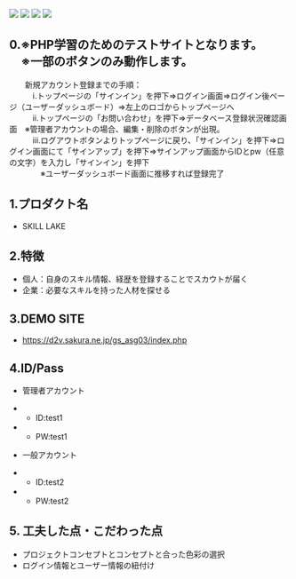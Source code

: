 <img src="https://img.shields.io/badge/PHP-ccc.svg?logo=php&style=flat"> <img src="https://img.shields.io/badge/-HTML5-333.svg?logo=html5&style=flat"> <img src="https://img.shields.io/badge/-CSS3-1572B6.svg?logo=css3&style=flat"> <img src="https://img.shields.io/badge/Javascript-276DC3.svg?logo=javascript&style=flat">

## 0.※PHP学習のためのテストサイトとなります。<br>　※一部のボタンのみ動作します。
　　新規アカウント登録までの手順：<br>
　　　ⅰ.トップページの「サインイン」を押下⇒ログイン画面⇒ログイン後ページ（ユーザーダッシュボード）⇒左上のロゴからトップページへ<br>
　　　ⅱ.トップページの「お問い合わせ」を押下⇒データベース登録状況確認画面　※管理者アカウントの場合、編集・削除のボタンが出現。<br>
　　　ⅲ.ログアウトボタンよりトップページに戻り、「サインイン」を押下⇒ログイン画面にて「サインアップ」を押下⇒サインアップ画面からIDとpw（任意の文字）を入力し「サインイン」を押下　<br>
　　　　※ユーザーダッシュボード画面に推移すれば登録完了

## 1.プロダクト名

  - SKILL LAKE


## 2.特徴

  - 個人：自身のスキル情報、経歴を登録することでスカウトが届く
  - 企業：必要なスキルを持った人材を探せる


## 3.DEMO SITE

- https://d2v.sakura.ne.jp/gs_asg03/index.php

## 4.ID/Pass

- 管理者アカウント
- - ID:test1
- - PW:test1

- 一般アカウント
- - ID:test2
- - PW:test2


## 5. 工夫した点・こだわった点
- プロジェクトコンセプトとコンセプトと合った色彩の選択
- ログイン情報とユーザー情報の紐付け